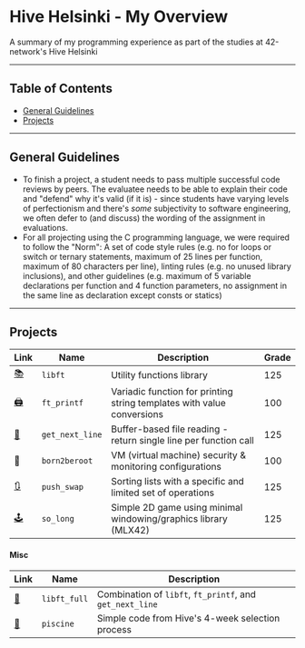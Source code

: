 # Hive Helsinki - My Overview

A summary of my programming experience as part of the studies at 42-network's Hive Helsinki

---

## Table of Contents

- [General Guidelines](#general-guidelines)
- [Projects](#projects)

---

## General Guidelines

- To finish a project, a student needs to pass multiple successful code reviews by peers. The evaluatee needs to be able to explain their code and "defend" why it's valid (if it is) - since students have varying levels of perfectionism and there's _some_ subjectivity to software engineering, we often defer to (and discuss) the wording of the assignment in evaluations.
- For all projecting using the C programming language, we were required to follow the "Norm": A set of code style rules (e.g. no for loops or switch or ternary statements, maximum of 25 lines per function, maximum of 80 characters per line), linting rules (e.g. no unused library inclusions), and other guidelines (e.g. maximum of 5 variable declarations per function and 4 function parameters, no assignment in the same line as declaration except consts or statics)

---

## Projects

| Link                                                 | Name            | Description                                                            | Grade   |
| ---------------------------------------------------- | --------------- | ---------------------------------------------------------------------- | ------- |
| [📚](https://github.com/EvAvKein/hive_libft)         | `libft`         | Utility functions library                                              | 125     |
| [🖨️](https://github.com/EvAvKein/hive_ft_printf)     | `ft_printf`     | Variadic function for printing string templates with value conversions | 100     |
| [📏](https://github.com/EvAvKein/hive_get_next_line) | `get_next_line` | Buffer-based file reading - return single line per function call       | 125     |
| 🚫                                                   | `born2beroot`   | VM (virtual machine) security & monitoring configurations              | 100     |
| [🔃](https://github.com/EvAvKein/hive_push_swap)     | `push_swap`     | Sorting lists with a specific and limited set of operations            | 125     |
| [🕹️](https://github.com/EvAvKein/hive_so_long)       | `so_long`       | Simple 2D game using minimal windowing/graphics library (MLX42)        | 125     |

#### Misc

| Link                                                    | Name         | Description                                              |
| ------------------------------------------------------- | ------------ | -------------------------------------------------------- |
| [🧰](https://github.com/EvAvKein/hive_libft_full)       | `libft_full` | Combination of `libft`, `ft_printf`, and `get_next_line` |
| [👶](https://github.com/EvAvKein/hive_piscine_july2024) | `piscine`    | Simple code from Hive's 4-week selection process         |
